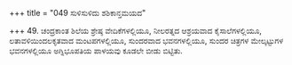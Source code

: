 +++
title = "049 ಸುಳಿಸುಳಿದು ಶಶಿಕಾನ್ತಮಯದ"

+++
49. ಚಂದ್ರಕಾಂತ ಶಿಲೆಯ ಶ್ರೇಷ್ಠ ವೇದಿಕೆಗಳಲ್ಲಿಯೂ, ನೀಲರತ್ನದ ಆಶ್ರಯವಾದ ಕೈಸಾಲೆಗಳಲ್ಲಿಯೂ, ಲತಾವಳಿಯಿಂದಲಕೃತವಾದ ಮಂಟಪಗಳಲ್ಲಿಯೂ, ಸುಂದರವಾದ ಭವನಗಳಲ್ಲಿಯೂ, ಸುಂದರ ಚಿತ್ರಗಳ ಮೇಲ್ಕಟ್ಟುಗಳ ಭವನಗಳಲ್ಲಿಯೂ ಅಗ್ನಿಭೂಪತಿಯ ಪಾಳಯವು ಕೂಡಲೇ ಬೀಡು ಬಿಟ್ಟಿತು.